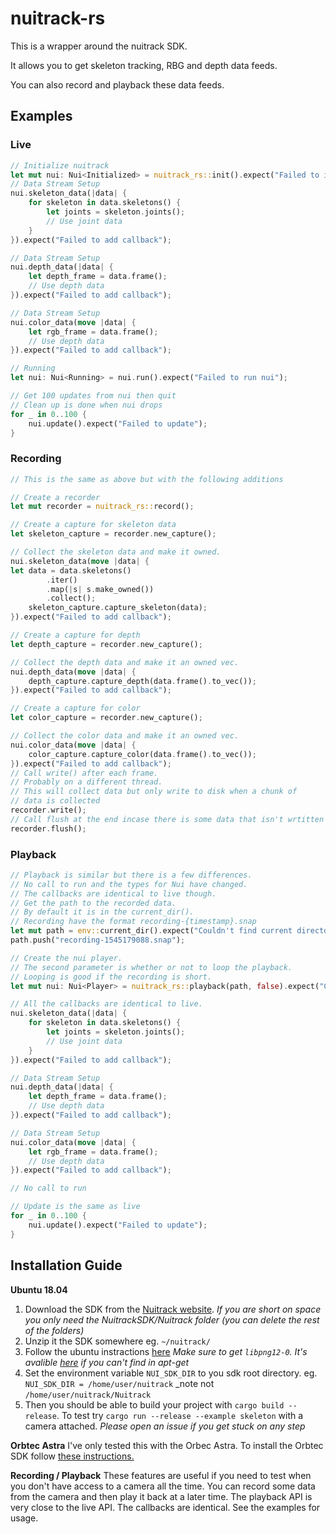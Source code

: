 # nuitrack-rs

This is a wrapper around the nuitrack SDK.

It allows you to get skeleton tracking, RBG and
depth data feeds.

You can also record and playback these data feeds.

## Examples
### Live
```rust
// Initialize nuitrack
let mut nui: Nui<Initialized> = nuitrack_rs::init().expect("Failed to initialize nui");
// Data Stream Setup
nui.skeleton_data(|data| {
    for skeleton in data.skeletons() {
        let joints = skeleton.joints();
        // Use joint data
    }
}).expect("Failed to add callback");

// Data Stream Setup
nui.depth_data(|data| {
    let depth_frame = data.frame();
    // Use depth data
}).expect("Failed to add callback");

// Data Stream Setup
nui.color_data(move |data| {
    let rgb_frame = data.frame();
    // Use depth data
}).expect("Failed to add callback");

// Running
let nui: Nui<Running> = nui.run().expect("Failed to run nui");

// Get 100 updates from nui then quit
// Clean up is done when nui drops
for _ in 0..100 {
    nui.update().expect("Failed to update");
}
```
### Recording
```rust
// This is the same as above but with the following additions

// Create a recorder
let mut recorder = nuitrack_rs::record();

// Create a capture for skeleton data
let skeleton_capture = recorder.new_capture();

// Collect the skeleton data and make it owned.
nui.skeleton_data(move |data| {
let data = data.skeletons()
        .iter()
        .map(|s| s.make_owned())
        .collect();
    skeleton_capture.capture_skeleton(data);
}).expect("Failed to add callback");

// Create a capture for depth
let depth_capture = recorder.new_capture();

// Collect the depth data and make it an owned vec.
nui.depth_data(move |data| {
    depth_capture.capture_depth(data.frame().to_vec());
}).expect("Failed to add callback");

// Create a capture for color
let color_capture = recorder.new_capture();

// Collect the color data and make it an owned vec.
nui.color_data(move |data| {
    color_capture.capture_color(data.frame().to_vec());
}).expect("Failed to add callback");
// Call write() after each frame.
// Probably on a different thread.
// This will collect data but only write to disk when a chunk of
// data is collected
recorder.write();
// Call flush at the end incase there is some data that isn't wrtitten
recorder.flush();
```
### Playback
```rust
// Playback is similar but there is a few differences.
// No call to run and the types for Nui have changed.
// The callbacks are identical to live though.
// Get the path to the recorded data.
// By default it is in the current_dir().
// Recording have the format recording-{timestamp}.snap
let mut path = env::current_dir().expect("Couldn't find current directory");
path.push("recording-1545179088.snap");

// Create the nui player.
// The second parameter is whether or not to loop the playback.
// Looping is good if the recording is short.
let mut nui: Nui<Player> = nuitrack_rs::playback(path, false).expect("Couldn't create player");

// All the callbacks are identical to live.
nui.skeleton_data(|data| {
    for skeleton in data.skeletons() {
        let joints = skeleton.joints();
        // Use joint data
    }
}).expect("Failed to add callback");

// Data Stream Setup
nui.depth_data(|data| {
    let depth_frame = data.frame();
    // Use depth data
}).expect("Failed to add callback");

// Data Stream Setup
nui.color_data(move |data| {
    let rgb_frame = data.frame();
    // Use depth data
}).expect("Failed to add callback");

// No call to run

// Update is the same as live
for _ in 0..100 {
    nui.update().expect("Failed to update");
}
```

## Installation Guide
__Ubuntu 18.04__
1. Download the SDK from the [Nuitrack website](https://nuitrack.com). 
_If you are short on space you only need the NuitrackSDK/Nuitrack folder (you can delete the rest of the folders)_
2. Unzip it the SDK somewhere eg. `~/nuitrack/` 
3. Follow the ubuntu instractions [here](http://download.3divi.com/Nuitrack/doc/Installation_page.html)
_Make sure to get `libpng12-0`. It's avalible [here](https://packages.ubuntu.com/xenial/amd64/libpng12-0/download) 
if you can't find in apt-get_
4. Set the environment variable `NUI_SDK_DIR` to you sdk root directory. 
eg. `NUI_SDK_DIR = /home/user/nuitrack` _note not `/home/user/nuitrack/Nuitrack`
5. Then you should be able to build your project with `cargo build --release`.
To test try `cargo run --release --example skeleton` with a camera attached.
_Please open an issue if you get stuck on any step_

__Orbtec Astra__
I've only tested this with the Orbec Astra. 
To install the Orbtec SDK follow [these instructions.](https://astra-wiki.readthedocs.io/en/latest/installation.html)

__Recording / Playback__
These features are useful if you need to test when you don't
have access to a camera all the time.
You can record some data from the camera and then play it back
at a later time.
The playback API is very close to the live API. The callbacks are
identical. See the examples for usage.

